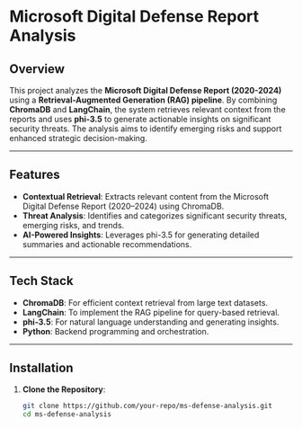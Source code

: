 # Microsoft Digital Defense Report Analysis

## Overview
This project analyzes the **Microsoft Digital Defense Report (2020-2024)** using a **Retrieval-Augmented Generation (RAG) pipeline**. By combining **ChromaDB** and **LangChain**, the system retrieves relevant context from the reports and uses **phi-3.5** to generate actionable insights on significant security threats. The analysis aims to identify emerging risks and support enhanced strategic decision-making.

---

## Features
- **Contextual Retrieval**: Extracts relevant content from the Microsoft Digital Defense Report (2020–2024) using ChromaDB.
- **Threat Analysis**: Identifies and categorizes significant security threats, emerging risks, and trends.
- **AI-Powered Insights**: Leverages phi-3.5 for generating detailed summaries and actionable recommendations.

---

## Tech Stack
- **ChromaDB**: For efficient context retrieval from large text datasets.
- **LangChain**: To implement the RAG pipeline for query-based retrieval.
- **phi-3.5**: For natural language understanding and generating insights.
- **Python**: Backend programming and orchestration.

---

## Installation
1. **Clone the Repository**:
   ```bash
   git clone https://github.com/your-repo/ms-defense-analysis.git
   cd ms-defense-analysis
